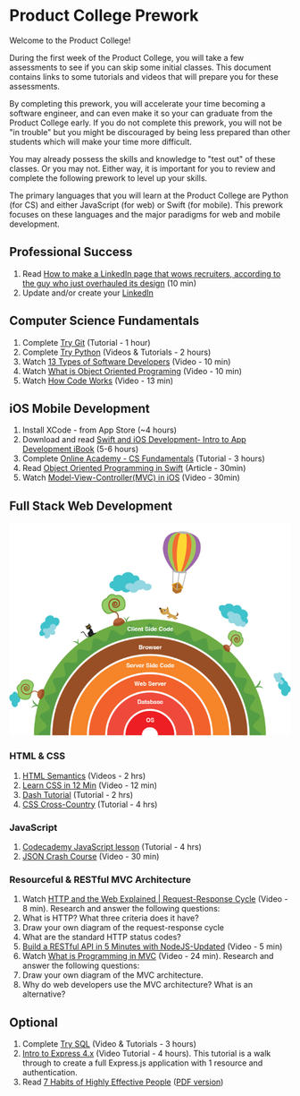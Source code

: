 # Product College Prework

Welcome to the Product College!

During the first week of the Product College, you will take a few assessments to see if you can skip some initial classes. This document contains links to some tutorials and videos that will prepare you for these assessments.

By completing this prework, you will accelerate your time becoming a software engineer, and can even make it so your can graduate from the Product College early. If you do not complete this prework, you will not be "in trouble" but you might be discouraged by being less prepared than other students which will make your time more difficult.

You may already possess the skills and knowledge to "test out" of these classes. Or you may not. Either way, it is important for you to review and complete the following prework to level up your skills.

The primary languages that you will learn at the Product College are Python (for CS) and either JavaScript (for web) or Swift (for mobile). This prework focuses on these languages and the major paradigms for web and mobile development.


## Professional Success

1. Read [How to make a LinkedIn page that wows recruiters, according to the guy who just overhauled its design](https://amp-businessinsider-com.cdn.ampproject.org/c/s/amp.businessinsider.com/how-to-best-use-your-linkedin-page-2017-3) (10 min)
1. Update and/or create your [LinkedIn](https://www.linkedin.com/)

## Computer Science Fundamentals

1. Complete [Try Git](https://try.github.io/levels/1/challenges/1) (Tutorial - 1 hour)
1. Complete [Try Python](https://www.codeschool.com/courses/try-python) (Videos & Tutorials - 2 hours)
1. Watch [13 Types of Software Developers](https://www.youtube.com/watch?v=_9ZS6q4996g&t=499s) (Video - 10 min)
1. Watch [What is Object Oriented Programing](https://www.youtube.com/watch?v=HUlHun5a430&list=PLVpAurZqkV67DYxp5L8bx1g1yzE2hTe8m&index=7) (Video - 10 min)
1. Watch [How Code Works](https://www.youtube.com/watch?v=HI0KumcNTak&list=PLVpAurZqkV67DYxp5L8bx1g1yzE2hTe8m) (Video - 13 min)

## iOS Mobile Development

1. Install XCode - from App Store (~4 hours)
1. Download and read [Swift and iOS Development- Intro to App Development iBook](https://itun.es/us/aVbRcb.l) (5-6 hours)
1. Complete [Online Academy - CS Fundamentals](https://www.makeschool.com/academy) (Tutorial - 3 hours)
1. Read [Object Oriented Programming in Swift](https://www.raywenderlich.com/160728/object-oriented-programming-swift) (Article - 30min)
1. Watch [Model-View-Controller(MVC) in iOS](https://www.youtube.com/watch?v=Zud56x_VYvs) (Video - 30min)


## Full Stack Web Development

![Outside In](assets/outside-in.png)

### HTML & CSS

1. [HTML Semantics](https://www.youtube.com/playlist?list=PLWjCJDeWfDdc0Sp_DinOWnodw3KnWCwc1) (Videos - 2 hrs)
1. [Learn CSS in 12 Min](https://www.youtube.com/watch?v=0afZj1G0BIE) (Video - 12 min)
1. [Dash Tutorial](https://dash.generalassemb.ly/) (Tutorial - 2 hrs)
1. [CSS Cross-Country](https://www.codeschool.com/courses/css-cross-country) (Tutorial - 4 hrs)

### JavaScript

1. [Codecademy JavaScript lesson](https://www.codecademy.com/learn/javascript) (Tutorial - 4 hrs)
1. [JSON Crash Course](https://www.youtube.com/watch?v=wI1CWzNtE-M) (Video - 30 min)

### Resourceful & RESTful MVC Architecture

1. Watch [HTTP and the Web Explained | Request-Response Cycle](https://www.youtube.com/watch?v=eesqK59rhGA) (Video - 8 min). Research and answer the following questions:
  1. What is HTTP? What three criteria does it have?
  1. Draw your own diagram of the request-response cycle
  1. What are the standard HTTP status codes?
1. [Build a RESTful API in 5 Minutes with NodeJS-Updated](https://www.youtube.com/watch?v=p-x6WdwaJco) (Video - 5 min)
1. Watch [What is Programming in MVC](https://www.youtube.com/watch?v=1IsL6g2ixak) (Video - 24 min). Research and answer the following questions:
  1. Draw your own diagram of the MVC architecture.
  1. Why do web developers use the MVC architecture? What is an alternative?


## Optional

1. Complete [Try SQL](https://www.codeschool.com/courses/try-sql) (Video & Tutorials - 3 hours)
1. [Intro to Express 4.x](https://www.youtube.com/watch?v=FL1-0uTOYSM&index=20&list=PLNcEnkMSwDUkPTztJ8zEJsuTOMdxZshO8) (Video Tutorial - 4 hours). This tutorial is a walk through to create a full Express.js application with 1 resource and authentication.
1. Read [7 Habits of Highly Effective People](https://www.amazon.com/Habits-Highly-Effective-People-Powerful/dp/0743269519) ([PDF version](http://www.stafforini.com/txt/Covey%20-%20The%207%20habits%20of%20highly%20effective%20people.pdf))
